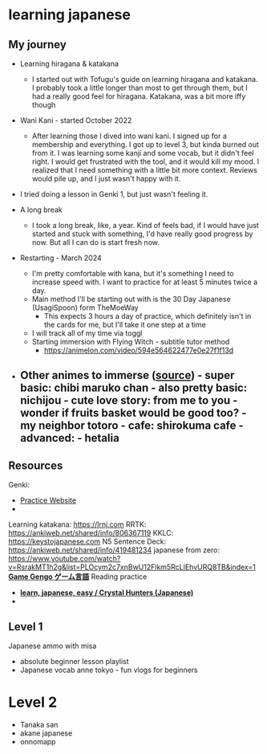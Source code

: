 # learning japanese  
## My journey
- Learning hiragana & katakana
	- I started out with Tofugu's guide on learning hiragana and katakana. I probably took a little longer than most to get through them, but I had a really good feel for hiragana. Katakana, was a bit more iffy though
- Wani Kani - started October 2022
	- After learning those I dived into wani kani. I signed up for a membership and everything. I got up to level 3, but kinda burned out from it. I was learning some kanji and some vocab, but it didn't feel right. I would get frustrated with the tool, and it would kill my mood. I realized that I need something with a little bit more context. Reviews would pile up, and I just wasn't happy with it. 
- I tried doing a lesson in Genki 1, but just wasn't feeling it.
- A long break
	- I took a long break, like, a year. Kind of feels bad, if I would have just started and stuck with something, I'd have really good progress by now. But all I can do  is start fresh now.
- Restarting - March 2024
	- I'm pretty comfortable with kana, but it's something I need to increase speed with. I want to practice for at least 5 minutes twice a day.
	- Main method I'll be starting out with is the 30 Day Japanese (UsagiSpoon) form TheMoeWay
		- This expects 3 hours a day of practice, which definitely isn't in the cards for me, but I'll take it one step at a time
	- I will track all of my time via toggl
	- Starting immersion with Flying Witch - subtitle tutor method
		- https://animelon.com/video/594e564622477e0e27f1f13d

- Other animes to immerse ([source](https://www.youtube.com/watch?v=lktcZc9dYSI))
		- super basic: chibi maruko chan
		- also pretty basic: nichijou
		- cute love story: from me to you
			- wonder if fruits basket would be good too?
		- my neighbor totoro
		- cafe: shirokuma cafe
		- advanced:
			- hetalia
	- 

## Resources
Genki:
- [Practice Website](https://www.reddit.com/r/LearnJapanese/comments/km2a2f/i_made_a_free_website_for_practicing_whats_taught/)
- 
Learning katakana: https://lrnj.com
RRTK: https://ankiweb.net/shared/info/806367119
KKLC: https://keystojapanese.com
N5 Sentence Deck: https://ankiweb.net/shared/info/419481234
japanese from zero: https://www.youtube.com/watch?v=RsrakMT1h2g&list=PLOcym2c7xnBwU12Flkm5RcLIEhvURQ8TB&index=1
[**Game Gengo ゲーム言語**](https://youtube.com/@GameGengo?si=7xek2ndwX75kdL7X)
Reading practice
- [**learn, japanese, easy / Crystal Hunters (Japanese)**](https://www.pixiv.net/en/artworks/80075613)
- 

## Level 1
Japanese ammo with misa
- absolute beginner lesson playlist
- Japanese vocab
anne tokyo - fun vlogs for beginners

# Level 2
- Tanaka san
- akane japanese
- onnomapp